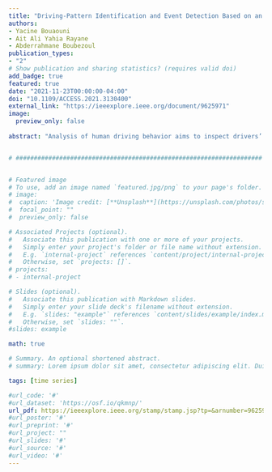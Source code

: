 ```yaml
---
title: "Driving-Pattern Identification and Event Detection Based on an Unsupervised Learning Framework: Case of a Motorcycle-Riding Simulator"
authors:
- Yacine Bouaouni
- Ait Ali Yahia Rayane
- Abderrahmane Boubezoul
publication_types:
- "2"
# Show publication and sharing statistics? (requires valid doi)
add_badge: true
featured: true
date: "2021-11-23T00:00:00-04:00"
doi: "10.1109/ACCESS.2021.3130400"
external_link: "https://ieeexplore.ieee.org/document/9625971"
image:
  preview_only: false
  
abstract: "Analysis of human driving behavior aims to inspect drivers’ behavior in the real-world and in a virtual environment. The study of driving behaviors can be conducted in naturalistic situations or controlled experiments. Analyzing driving behaviors based on the data collected in naturalistic driving experiments or controlled experiments in the real-world or in a virtual environment is beneficial to fill in many of the knowledge gaps about driving behaviors and risk factors. The amount of data collected during complex experiments with many laps and many drivers tested under different experimental conditions and with different instructions can be huge. Analyzing such data can thus be considered challenging and time-consuming if done manually because it requires calling on experts in traffic psychology to inspect and understand various specific situations at a macroscopic scale involving different riders and at a microscopic scale for a particular rider on a specific lap. Also, it can be challenging in an unsupervised context to detect and match the same patterns in different laps to study similar patterns and spot important and risky events. This paper proposes a multi-step framework for analyzing driving behavior on both the macroscopic and microscopic scales. The core step of this framework is based on unsupervised machine learning algorithms applied to driving-pattern identification and the detection of critical driving events using anomaly-detection algorithms. The detected events are interpreted and described by computing their feature importance using graphs centrality measures. This provides new insight into driving behavior by identifying the motives behind the driver’s actions. The present experimental study, based on a dataset collected from the Honda Riding Trainer (HRT) simulator was conducted in the context of the European project SimuSafe and demonstrates the effectiveness of the proposed methodology. These results argue in favor of the development of such methodologies in driving-behavior studies."


# ####################################################################


# Featured image
# To use, add an image named `featured.jpg/png` to your page's folder. 
# image:
#  caption: 'Image credit: [**Unsplash**](https://unsplash.com/photos/s9CC2SKySJM)'
#  focal_point: ""
#  preview_only: false

# Associated Projects (optional).
#   Associate this publication with one or more of your projects.
#   Simply enter your project's folder or file name without extension.
#   E.g. `internal-project` references `content/project/internal-project/index.md`.
#   Otherwise, set `projects: []`.
# projects:
# - internal-project

# Slides (optional).
#   Associate this publication with Markdown slides.
#   Simply enter your slide deck's filename without extension.
#   E.g. `slides: "example"` references `content/slides/example/index.md`.
#   Otherwise, set `slides: ""`.
#slides: example

math: true

# Summary. An optional shortened abstract.
# summary: Lorem ipsum dolor sit amet, consectetur adipiscing elit. Duis posuere tellus ac convallis placerat. Proin tincidunt magna sed ex sollicitudin condimentum.

tags: [time series]

#url_code: '#'
#url_dataset: 'https://osf.io/qkmnp/'
url_pdf: https://ieeexplore.ieee.org/stamp/stamp.jsp?tp=&arnumber=9625971 
#url_poster: '#'
#url_preprint: '#'
#url_project: ""
#url_slides: '#'
#url_source: '#'
#url_video: '#'
---
```

